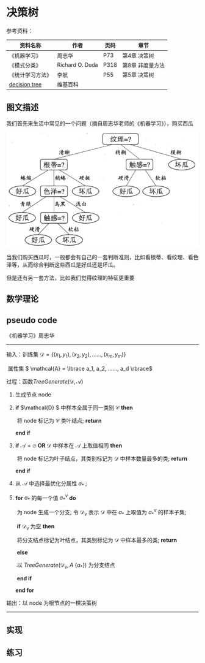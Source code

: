# 决策树

参考资料：

| 资料名称                                                     | 作者            | 页码 | 章节             |
| ------------------------------------------------------------ | --------------- | ---- | ---------------- |
| 《机器学习》                                                 | 周志华          | P73  | 第4章 决策树     |
| 《模式分类》                                                 | Richard O. Duda | P318 | 第8章 非度量方法 |
| 《统计学习方法》                                             | 李航            | P55  | 第5章 决策树     |
| [decision tree](https://en.wikipedia.org/wiki/Decision_tree) | 维基百科        |      |                  |



## 图文描述

我们首先来生活中常见的一个问题（摘自周志华老师的《机器学习》），购买西瓜

![img](assets/v2-39d109b46ea4f34d5efbf67edc11d57d_720w.png)

当我们购买西瓜时，一般都会有自己的一套判断准则，比如看根蒂、看纹理、看色泽等，从而综合判断这些西瓜是好瓜还是坏瓜。

但是还有另一套方法，比如我们觉得纹理的特征更重要



## 数学理论







## pseudo code



《机器学习》周志华

---

输入：训练集 $\mathcal{D} = \lbrace (x_1, y_1), (x_2, y_2), ……, (x_m, y_m) \rbrace$

​			属性集 $ \mathcal{A} = \lbrace a_1, a_2, ……, a_d \rbrace$

过程：函数$TreeGenerate(\mathcal{D}, \mathcal{A})$

1. 生成节点 node

2. **if**  $\mathcal{D} $  中样本全属于同一类别 $\mathcal{C}$ **then**

   ​	将 node 标记为 $\mathcal{C}$ 类叶结点; **return**

   **end if**

3. **if** $\mathcal{A} = \varnothing$ **OR** $\mathcal{D}$ 中样本在 $\mathcal{A}$ 上取值相同 **then**

   ​	将 node 标记为叶子结点，其类别标记为 $\mathcal{D}$ 中样本数量最多的类; **return**

   **end if**

4.   从 $\mathcal{A}$ 中选择最优化分属性 $a_*$ ;

5. **for** $a_*$ 的每一个值 $a_*^\nu$ **do**

   ​	为 node 生成一个分支; 令 $\mathcal{D}_\nu$ 表示 $\mathcal{D}$ 中在 $a_*$ 上取值为 $a_*^\nu$ 的样本子集; 

   ​	**if** $\mathcal{D}_\nu$ 为空 **then**
   
   ​			将分支结点标记为叶结点，其类别标记为 $\mathcal{D}$ 中样本最多的类; **return**
   
   ​	**else**
   
   ​			以 $TreeGenerate(\mathcal{D}_\nu, A\ \lbrace a_*\rbrace)$ 为分支结点
   
   ​	**end if**
   
   **end for**

输出：以 node 为根节点的一棵决策树

---



## 实现







## 练习